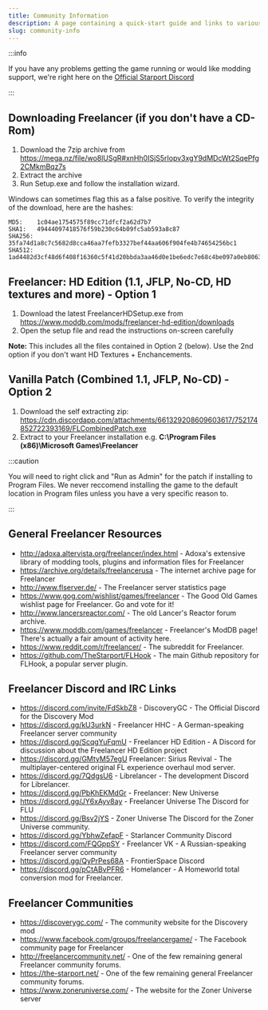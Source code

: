 ```yaml
---
title: Community Information
description: A page containing a quick-start guide and links to various Freelancer communities.
slug: community-info
---
```


:::info

If you have any problems getting the game running or would like modding support, we're right here on the [Official Starport Discord](https://discord.com/invite/c6wtsBk)

:::

## Downloading Freelancer (if you don't have a CD-Rom)

1. Download the 7zip archive from https://mega.nz/file/wo8lUSgR#xnHh0ISjS5rIopv3xgY9dMDcWt2SqePfg2CMkmBqz7s
2. Extract the archive
3. Run Setup.exe and follow the installation wizard.

Windows can sometimes flag this as a false positive. To verify the integrity of the download, here are the hashes:

```
MD5:    1c04ae1754575f89cc71dfcf2a62d7b7
SHA1:   49444097418576f59b230c64b09fc5ab593a8c87
SHA256: 35fa74d1a8c7c5682d8cca46aa7fefb3327bef44aa606f904fe4b74654256bc1
SHA512: 1ad4482d3cf48d6f408f16360c5f41d20bbda3aa46d0e1be6edc7e68c4be097a0eb8063e1b0224837b23c9831759104910e8b64c35067b6b7fd0d5a85a702d0b
```

## Freelancer: HD Edition (1.1, JFLP, No-CD, HD textures and more) - Option 1

1. Download the latest FreelancerHDSetup.exe from https://www.moddb.com/mods/freelancer-hd-edition/downloads
2. Open the setup file and read the instructions on-screen carefully 

**Note:** This includes all the files contained in Option 2 (below). Use the 2nd option if you don't want HD Textures + Enchancements.

## Vanilla Patch (Combined 1.1, JFLP, No-CD) - Option 2

1. Download the self extracting zip: https://cdn.discordapp.com/attachments/661329208609603617/752174852722393169/FLCombinedPatch.exe
2. Extract to your Freelancer installation e.g. **C:\Program Files (x86)\Microsoft Games\Freelancer** 

:::caution

You will need to right click and "Run as Admin" for the patch if installing to Program Files. We never reccomend installing the game to the default location in Program files unless you have a very specific reason to.

:::

## General Freelancer Resources

- http://adoxa.altervista.org/freelancer/index.html - Adoxa's extensive library of  modding tools, plugins and information files for Freelancer
- https://archive.org/details/freelancerusa - The internet archive page for Freelancer
- http://www.flserver.de/ - The Freelancer server statistics page
- https://www.gog.com/wishlist/games/freelancer - The Good Old Games wishlist page for Freelancer. Go and vote for it!
- http://www.lancersreactor.com/ - The old Lancer's Reactor forum archive.
- https://www.moddb.com/games/freelancer - Freelancer's ModDB page! There's actually a fair amount of activity here.
- https://www.reddit.com/r/freelancer/ - The subreddit for Freelancer.
- https://github.com/TheStarport/FLHook - The main Github repository for FLHook, a popular server plugin.

## Freelancer Discord and IRC Links

- https://discord.com/invite/FdSkbZ8 - DiscoveryGC - The Official Discord for the Discovery Mod
- https://discord.gg/kU3urkN - Freelancer HHC - A German-speaking Freelancer server community
- https://discord.gg/ScqgYuFqmU - Freelancer HD Edition - A Discord for discussion about the Freelancer HD Edition project
- https://discord.gg/GMtyM57egU Freelancer: Sirius Revival - The multiplayer-centered original FL experience overhaul mod server.
- https://discord.gg/7QdgsU6 - Librelancer - The development Discord for Librelancer.
- https://discord.gg/PbKhEKMdGr - Freelancer: New Universe
- https://discord.gg/JY6xAyv8ay - Freelancer Universe The Discord for FLU
- https://discord.gg/Bsv2jYS - Zoner Universe The Discord for the Zoner Universe community.
- https://discord.gg/YbhwZefapF - Starlancer Community Discord
- https://discord.com/FQGppSY - Freelancer VK - A Russian-speaking Freelancer server community
- https://discord.gg/QyPrPes68A - FrontierSpace Discord
- https://discord.gg/pCtABvPFR6 - Homelancer - A Homeworld total conversion mod for Freelancer.

## Freelancer Communities

- https://discoverygc.com/ - The community website for the Discovery mod
- https://www.facebook.com/groups/freelancergame/ - The Facebook community page for Freelancer
- http://freelancercommunity.net/ - One of the few remaining general Freelancer community forums.
- https://the-starport.net/ - One of the few remaining general Freelancer community forums.
- https://www.zoneruniverse.com/ - The website for the Zoner Universe server 
  